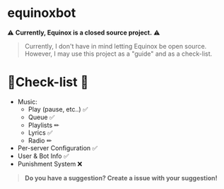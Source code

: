 # equinoxbot
⚠ **Currently, Equinox is a closed source project.** ⚠ 
> Currently, I don't have in mind letting Equinox be open source. 
> However, I may use this project as a "guide" and as a check-list.


# 📃Check-list 📃 

- Music:
   * Play (pause, etc..) ✅ 
   * Queue ✅
   * Playlists ✏
   * Lyrics ✅
   * Radio ✏
- Per-server Configuration ✅ 
- User & Bot Info ✅
- Punishment System ❌
 
 
 > **Do you have a suggestion? Create a issue with your suggestion!**
